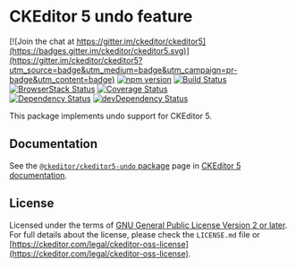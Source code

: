 CKEditor 5 undo feature
========================================

[![Join the chat at https://gitter.im/ckeditor/ckeditor5](https://badges.gitter.im/ckeditor/ckeditor5.svg)](https://gitter.im/ckeditor/ckeditor5?utm_source=badge&utm_medium=badge&utm_campaign=pr-badge&utm_content=badge)
[![npm version](https://badge.fury.io/js/%40ckeditor%2Fckeditor5-undo.svg)](https://www.npmjs.com/package/@ckeditor/ckeditor5-undo)
[![Build Status](https://travis-ci.org/ckeditor/ckeditor5-undo.svg?branch=master)](https://travis-ci.org/ckeditor/ckeditor5-undo)
[![BrowserStack Status](https://automate.browserstack.com/automate/badge.svg?badge_key=d3hvenZqQVZERFQ5d09FWXdyT0ozVXhLaVltRFRjTTUyZGpvQWNmWVhUUT0tLUZqNlJ1YWRUd0RvdEVOaEptM1B2Q0E9PQ==--c9d3dee40b9b4471ff3fb516d9ecf8d09292c7e0)](https://automate.browserstack.com/public-build/d3hvenZqQVZERFQ5d09FWXdyT0ozVXhLaVltRFRjTTUyZGpvQWNmWVhUUT0tLUZqNlJ1YWRUd0RvdEVOaEptM1B2Q0E9PQ==--c9d3dee40b9b4471ff3fb516d9ecf8d09292c7e0)
[![Coverage Status](https://coveralls.io/repos/github/ckeditor/ckeditor5-undo/badge.svg?branch=master)](https://coveralls.io/github/ckeditor/ckeditor5-undo?branch=master)
<br>
[![Dependency Status](https://david-dm.org/ckeditor/ckeditor5-undo/status.svg)](https://david-dm.org/ckeditor/ckeditor5-undo)
[![devDependency Status](https://david-dm.org/ckeditor/ckeditor5-undo/dev-status.svg)](https://david-dm.org/ckeditor/ckeditor5-undo?type=dev)

This package implements undo support for CKEditor 5.

## Documentation

See the [`@ckeditor/ckeditor5-undo` package](https://ckeditor.com/docs/ckeditor5/latest/api/undo.html) page in [CKEditor 5 documentation](https://ckeditor.com/docs/ckeditor5/latest/).

## License

Licensed under the terms of [GNU General Public License Version 2 or later](http://www.gnu.org/licenses/gpl.html). For full details about the license, please check the `LICENSE.md` file or [https://ckeditor.com/legal/ckeditor-oss-license](https://ckeditor.com/legal/ckeditor-oss-license).
